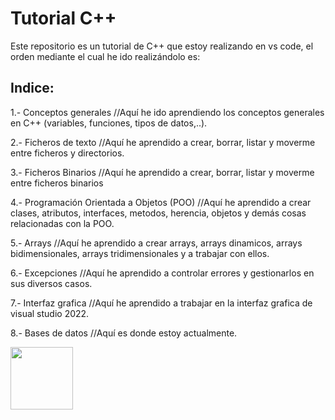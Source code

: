 <h1><bold>Tutorial C++</bold></h1>

<p>Este repositorio es un tutorial de C++ que estoy realizando en vs code, el orden mediante el cual he ido realizándolo es: </p>

<h2> Indice: </h2>

<p>1.- Conceptos generales //Aquí he ido aprendiendo los conceptos generales en C++ (variables, funciones, tipos de datos,..).</p>
<p>2.- Ficheros de texto //Aquí he aprendido a crear, borrar, listar y moverme entre ficheros y directorios.</p>
<p>3.- Ficheros Binarios //Aquí he aprendido a crear, borrar, listar y moverme entre ficheros binarios</p>
<p>4.- Programación Orientada a Objetos (POO) //Aquí he aprendido a crear clases, atributos, interfaces, metodos, herencia, objetos y demás cosas relacionadas con la POO.</p>
<p>5.- Arrays //Aquí he aprendido a crear arrays, arrays dinamicos, arrays bidimensionales, arrays tridimensionales y a trabajar con ellos.</p>
<p>6.- Excepciones //Aquí he aprendido a controlar errores y gestionarlos en sus diversos casos.</p>
<p>7.- Interfaz grafica //Aquí he aprendido a trabajar en la interfaz grafica de visual studio 2022.</p>
<p>8.- Bases de datos //Aquí es donde estoy actualmente.</p>

<p></p>
<img src="https://creazilla-store.fra1.digitaloceanspaces.com/cliparts/7829302/c-programming-language-clipart-md.png" width="100" height="100">
